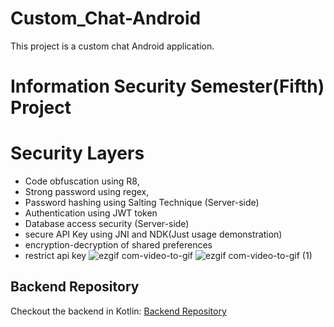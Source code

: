 # Custom_Chat-Android
This project is a custom chat Android application.

# Information Security Semester(Fifth) Project
# Security Layers
* Code obfuscation using R8,
* Strong password using regex, 
* Password hashing using Salting Technique (Server-side)
* Authentication using JWT token
* Database access security (Server-side)
* secure API Key using JNI and NDK(Just usage demonstration)
* encryption-decryption of shared preferences
* restrict api key
![ezgif com-video-to-gif](https://user-images.githubusercontent.com/93570267/235429451-5edd4f07-70aa-4902-bdaf-0eb12b048d31.gif)
![ezgif com-video-to-gif (1)](https://user-images.githubusercontent.com/93570267/235429518-8aefaf7c-aa84-40aa-845d-ceeb72b8dd25.gif)

## Backend Repository
Checkout the backend in Kotlin: [Backend Repository](https://github.com/umermaher/revos-chat-ktor_backend)
